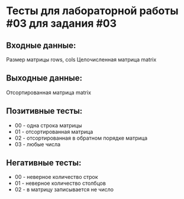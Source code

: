 # Тесты для лабораторной работы #03 для задания #03

## Входные данные:
Размер матрицы rows, cols
Целочисленная матрица matrix

## Выходные данные:
Отсортированная матрица matrix

## Позитивные тесты:
 - 00 - одна строка матрицы
 - 01 - отсортированная матрица
 - 02 - отсортированная в обратном порядке матрица
 - 03 - любые числа

## Негативные тесты:
 - 00 - неверное количество строк
 - 01 - неверное количество столбцов
 - 02 - в матрицу записывается не число

